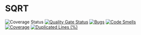 # SQRT

![Coverage Status](https://coveralls.io/repos/github/BrawlKvas/testing/badge.svg)
[![Quality Gate Status](https://sonarcloud.io/api/project_badges/measure?project=BrawlKvas_testing&metric=alert_status)](https://sonarcloud.io/summary/new_code?id=BrawlKvas_testing)
[![Bugs](https://sonarcloud.io/api/project_badges/measure?project=BrawlKvas_testing&metric=bugs)](https://sonarcloud.io/summary/new_code?id=BrawlKvas_testing)
[![Code Smells](https://sonarcloud.io/api/project_badges/measure?project=BrawlKvas_testing&metric=code_smells)](https://sonarcloud.io/summary/new_code?id=BrawlKvas_testing)
[![Coverage](https://sonarcloud.io/api/project_badges/measure?project=BrawlKvas_testing&metric=coverage)](https://sonarcloud.io/summary/new_code?id=BrawlKvas_testing)
[![Duplicated Lines (%)](https://sonarcloud.io/api/project_badges/measure?project=BrawlKvas_testing&metric=duplicated_lines_density)](https://sonarcloud.io/summary/new_code?id=BrawlKvas_testing)
